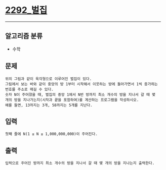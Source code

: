 # [2292_벌집](https://www.acmicpc.net/problem/2292)
---
## 알고리즘 분류
* 수학

## 문제
```
위의 그림과 같이 육각형으로 이루어진 벌집이 있다. 
그림에서 보는 바와 같이 중앙의 방 1부터 시작해서 이웃하는 방에 돌아가면서 1씩 증가하는 번호를 주소로 매길 수 있다. 
숫자 N이 주어졌을 때, 벌집의 중앙 1에서 N번 방까지 최소 개수의 방을 지나서 갈 때 몇 개의 방을 지나가는지(시작과 끝을 포함하여)를 계산하는 프로그램을 작성하시오. 
예를 들면, 13까지는 3개, 58까지는 5개를 지난다.
```

## 입력
```
첫째 줄에 N(1 ≤ N ≤ 1,000,000,000)이 주어진다.
```
## 출력
```
입력으로 주어진 방까지 최소 개수의 방을 지나서 갈 때 몇 개의 방을 지나는지 출력한다.
```
